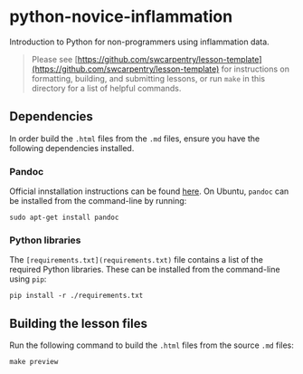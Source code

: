 python-novice-inflammation
==========================

Introduction to Python for non-programmers using inflammation data.

> Please see [https://github.com/swcarpentry/lesson-template](https://github.com/swcarpentry/lesson-template)
> for instructions on formatting, building, and submitting lessons,
> or run `make` in this directory for a list of helpful commands.


## Dependencies

In order build the `.html` files from the `.md` files, ensure you have the
following dependencies installed.

### Pandoc

Official innstallation instructions can be found [here][pandoc-install]. On
Ubuntu, `pandoc` can be installed from the command-line by running:
```
sudo apt-get install pandoc
```

### Python libraries

The `[requirements.txt](requirements.txt)` file contains a list of the required
Python libraries. These can be installed from the command-line using `pip`:
```
pip install -r ./requirements.txt
```


## Building the lesson files

Run the following command to build the `.html` files from the source `.md`
files:
```
make preview
```


[pandoc-install]: http://johnmacfarlane.net/pandoc/installing.html
